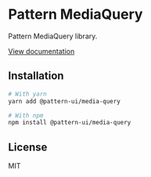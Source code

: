 # Pattern MediaQuery

Pattern MediaQuery library.

[View documentation](https://pattern.icu/)

## Installation

```sh
# With yarn
yarn add @pattern-ui/media-query

# With npm
npm install @pattern-ui/media-query
```

## License

MIT
